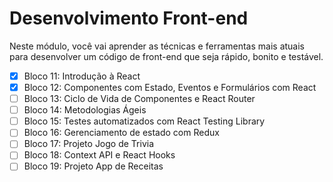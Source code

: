 # Desenvolvimento Front-end
Neste módulo, você vai aprender as técnicas e ferramentas mais atuais para desenvolver um código de front-end que seja rápido, bonito e testável.

- [X] Bloco 11: Introdução à React
- [X] Bloco 12: Componentes com Estado, Eventos e Formulários com React
- [ ] Bloco 13: Ciclo de Vida de Componentes e React Router
- [ ] Bloco 14: Metodologias Ágeis
- [ ] Bloco 15: Testes automatizados com React Testing Library
- [ ] Bloco 16: Gerenciamento de estado com Redux
- [ ] Bloco 17: Projeto Jogo de Trivia
- [ ] Bloco 18: Context API e React Hooks
- [ ] Bloco 19: Projeto App de Receitas
